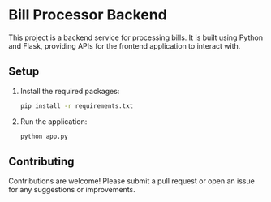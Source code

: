 # Bill Processor Backend

This project is a backend service for processing bills. It is built using Python and Flask, providing APIs for the frontend application to interact with.

## Setup

1. Install the required packages:

   ```bash
   pip install -r requirements.txt
   ```

2. Run the application:

   ```bash
   python app.py
   ```

## Contributing

Contributions are welcome! Please submit a pull request or open an issue for any suggestions or improvements.
